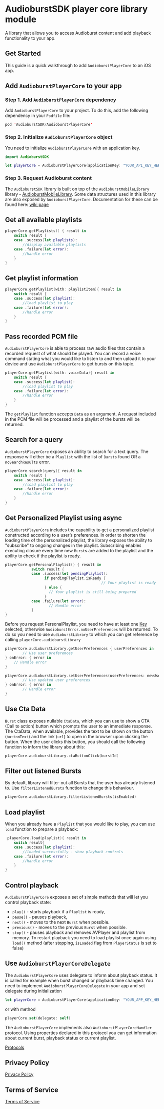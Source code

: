 # AudioburstSDK player core library module
A library that allows you to access Audioburst content and add playback functionality to your app.

## Get Started

This guide is a quick walkthrough to add `AudioburstPlayerCore` to an iOS app.

## Add `AudioburstPlayerCore` to your app

### Step 1. Add `AudioburstPlayerCore` dependency
Add `AudioburstPlayerCore` to your project. To do this, add the following dependency in your  `Podfile` file:
```swift
pod 'AudioburstSDK/AudioburstPlayerCore'
```

### Step 2. Initialize `AudioburstPlayerCore` object
You need to initialize `AudioburstPlayerCore` with an application key.

```swift
import AudioburstSDK
```

```swift
let playerCore = AudioburstPlayerCore(applicationKey: "YOUR_API_KEY_HERE")
```

### Step 3. Request Audioburst content

The `AudioburstSDK` library is built on top of the `AudioburstMobileLibrary` library - [AudioburstMobileLibrary](https://github.com/audioburst-labs/AudioburstMobileLibrary). Some data structures used in this library are also exposed by `AudioburstPlayerCore`. Documentation for these can be found here: [wiki page](https://github.com/audioburst-labs/AudioburstMobileLibrary/wiki)

## Get all available playlists

```swift
playerCore.getPlaylists() { result in
    switch result {
    case .success(let playlists):
        //display available playlists
    case .failure(let error):
        //handle error
    }
}
```

## Get playlist information
```swift
playerCore.getPlaylist(with: playlistItem){ result in
    switch result {
    case .success(let playlist):
        //load playlist to play
    case .failure(let error):
        //handle error
    }
}
```

## Pass recorded PCM file
`AudioburstPlayerCore` is able to process raw audio files that contain a recorded request of what should be played. You can record a voice command stating what you would like to listen to and then upload it to your device and use `AudioburstPlayerCore` to get bursts on this topic.

```swift
playerCore.getPlaylist(with: voiceData){ result in
    switch result {
    case .success(let playlist):
        //load playlist to play
    case .failure(let error):
        //handle error
    }
}
```

The `getPlaylist` function accepts `Data` as an argument. A request included in the PCM file will be processed and a playlist of the bursts will be returned.

## Search for a query
`AudioburstPlayerCore` exposes an ability to search for a text query. The response will either be a `Playlist` with the list of `Bursts` found OR a `noSearchResults` error.

```swift
playerCore.search(query){ result in
    switch result {
    case .success(let playlist):
        //load playlist to play
    case .failure(let error):
        //handle error
    }
}
```

## Get Personalized Playlist using async

`AudioburstPlayerCore` includes the capability to get a personalized playlist constructed according to a user’s preferences. In order to shorten the loading time of the personalized playlist, the library exposes the ability to "subscribe" to ongoing changes in the playlist. Subscribing enables executing closure every time new `Burst`s are added to the playlist and the ability to check if the playlist is ready.

```swift
playerCore.getPersonalPlaylist() { result in
            switch result {
            case .success(let pendingPlaylist):
                  if pendingPlaylist.isReady {
											// Your playlist is ready
                  } else {
                    // Your playlist is still being prepared
                  }
            case .failure(let error):
              		// Handle error
            }
}
```

Before you request PersonalPlaylist, you need to have at least one [Key](https://github.com/audioburst-labs/AudioburstMobileLibrary/blob/master/src/commonMain/kotlin/com/audioburst/library/models/UserPreferences.kt#L99) selected, otherwise `AudioburstError.noUserPreferences` will be returned. To do so you need to use `AudioburstLibrary` to which you can get reference by calling `playerCore.audioburstLibrary`

```swift
playerCore.audioburstLibrary.getUserPreferences { userPreferences in
		// Use user preferences       
} onError: { error in
    // Handle error
}
```

```swift
playerCore.audioburstLibrary.setUserPreferences(userPreferences: newUserPreferences) { userPreferences in
		// Use updated user preferences  
} onError: { error in
		// Handle error
}
```

## Use Cta Data

`Burst` class exposes nullable `CtaData`, which you can use to show a CTA (Call to action) button which prompts the user to an immediate response.
The CtaData, when available, provides the text to be shown on the button (`buttonText`) and the link (`url`) to open in the browser upon clicking the button.
When the user clicks this button, you should call the following function to inform the library about this:
```swift
playerCore.audioburstLibrary.ctaButtonClick(burstId)
```

## Filter out listened Bursts
By default, library will filter-out all Bursts that the user has already listened to. Use `filterListenedBursts` function to change this behaviour.
```swift
playerCore.audioburstLibrary.filterListenedBursts(isEnabled)
```

## Load playlist
When you already have a `Playlist` that you would like to play, you can use `load` function to prepare a playback:
```swift
 playerCore.load(playlist){ result in
    switch result{
    case .success(let playlist):
        //loaded successfully - show playback controls
    case .failure(let error):
        //handle error
    }
}
```
## Control playback
`AudioburstPlayerCore` exposes a set of simple methods that will let you control playback state:

- `play()` - starts playback if a `Playlist` is ready,
- `pause()` - pauses playback,
- `next()` - moves to the next `Burst` when possible.
- `previous()` - moves to the previous `Burst` when possible.
- `stop()` - pauses playback and removes AVPlayer and playlist from memory. To restart playback you need to load playlist once again using `load()` method (after stopping, `isLoaded` flag from `PlayerStatus` is set to false)

## Use `AudioburstPlayerCoreDelegate`
The `AudioburstPlayerCore` uses delegate to inform about playback status. It is called for example when burst changed or playback time changed.  You need to implement `AudioburstPlayerCoreDelegate` in your app and set delegate during initialization
```swift
let playerCore = AudioburstPlayerCore(applicationKey: "YOUR_APP_KEY_HERE", delegate: self)
```

or with method

```swift
playerCore.set(delegate: self)
```

The `AudioburstPlayerCore`  implements also `AudioburstPlayerCoreHandler` protocol. Using properties declared in this protocol you can get information about current burst, playback status or current playlist.

[Protocols][Protocols]  

## Privacy Policy
[Privacy Policy](https://audioburst.com/privacy)

## Terms of Service
[Terms of Service](https://audioburst.com/audioburst-publisher-terms)

[Protocols]: https://github.com/audioburst-labs/AudioburstSDK-iOS/blob/master/PlayerCore/Protocols.swift


